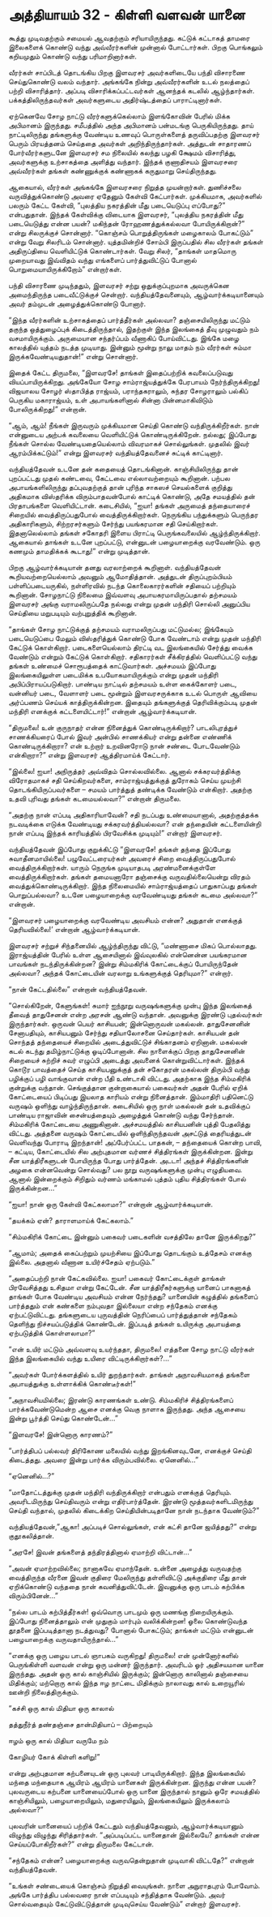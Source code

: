 # அத்தியாயம் 32 - கிள்ளி வளவன் யானை

கூத்து முடிவதற்கும் சமையல் ஆவதற்கும் சரியாயிருந்தது. கட்டுக் கட்டாகத் தாமரை இலைகளைக் கொண்டு வந்து அவ்வீரர்களின் முன்னால் போட்டார்கள். பிறகு பொங்கலும் கறியமுதும் கொண்டு வந்து பரிமாறினார்கள்.

வீரர்கள் சாப்பிடத் தொடங்கிய பிறகு இளவரசர் அவர்களிடையே பந்தி விசாரணை செய்துகொண்டு வலம் வந்தார். அங்கங்கே நின்று அவ்வீரர்களின் உடல் நலத்தைப் பற்றி விசாரித்தார். அப்படி விசாரிக்கப்பட்டவர்கள் ஆனந்தக் கடலில் ஆழ்ந்தார்கள். பக்கத்திலிருந்தவர்கள் அவர்களுடைய அதிர்ஷ்டத்தைப் பாராட்டினார்கள்.

ஏற்கெனவே சோழ நாட்டு வீரர்களுக்கெல்லாம் இளங்கோவின் பேரில் மிக்க அபிமானம் இருந்தது. சமீபத்தில் அந்த அபிமானம் பன்மடங்கு பெருகியிருந்தது. தாய் நாட்டிலிருந்து தங்களுக்கு வேண்டிய உணவுப் பொருள்களைத் தருவிப்பதற்கு இளவரசர் பெரும் பிரயத்தனம் செய்ததை அவர்கள் அறிந்திருந்தார்கள். அத்துடன் சாதாரணப் போர்வீரர்களுடனே இளவரசர் சம நிலையில் கலந்து பழகி க்ஷேமம் விசாரித்து, அவர்களுக்கு உற்சாகத்தை அளித்து வந்தார். இந்தக் குணாதிசயம் இளவரசரை அவ்வீரர்கள் தங்கள் கண்ணுக்குக் கண்ணாகக் கருதுமாறு செய்திருந்தது.

ஆகையால், வீரர்கள் அங்கங்கே இளவரசரை நிறுத்த முயன்றார்கள். துணிச்சலை வருவித்துக்கொண்டு அவரை ஏதேனும் கேள்வி கேட்பார்கள். முக்கியமாக, அவர்களில் பலரும் கேட்ட கேள்வி, &#8220;புலத்திய நகரத்தின் மீது படையெடுப்பு எப்போது?&#8221; என்பதுதான். இந்தக் கேள்விக்கு விடையாக இளவரசர், &#8220;புலத்திய நகரத்தின் மீது படையெடுத்து என்ன பயன்? மகிந்தன் ரோஹணத்துக்கல்லவா போயிருக்கிறான்?&#8221; என்று சிலருக்குச் சொன்னார். &#8220;கொஞ்சம் பொறுத்திருங்கள் மழைகாலம் போகட்டும்&#8221; என்று வேறு சிலரிடம் சொன்னார். யுத்தமின்றிச் சோம்பி இருப்பதில் சில வீரர்கள் தங்கள் அதிருப்தியை வெளியிட்டுக் கொண்டார்கள். வேறு சிலர், &#8220;தாங்கள் மாதமொரு முறையாவது இவ்விதம் வந்து எங்களைப் பார்த்துவிட்டுப் போனால் பொறுமையாயிருக்கிறோம்&#8221; என்றார்கள்.

பந்தி விசாரணை முடிந்ததும், இளவரசர் சற்று ஒதுக்குப்புறமாக அவருக்கென அமைந்திருந்த படைவீட்டுக்குச் சென்றார். வந்தியத்தேவனையும், ஆழ்வார்க்கடியானையும் அவர் தம்முடன் அழைத்துக்கொண்டு போனார்.

&#8220;இந்த வீரர்களின் உற்சாகத்தைப் பார்த்தீர்கள் அல்லவா? தஞ்சையிலிருந்து மட்டும் தகுந்த ஒத்துழைப்புக் கிடைத்திருந்தால், இதற்குள் இந்த இலங்கைத் தீவு முழுவதும் நம் வசமாயிருக்கும். அருமையான சந்தர்ப்பம் வீணாகிப் போய்விட்டது. இங்கே மழை காலத்தில் யுத்தம் நடத்த முடியாது. இன்னும் மூன்று நாலு மாதம் நம் வீரர்கள் சும்மா இருக்கவேண்டியதுதான்!&#8221; என்று சொன்னார்.

இதைக் கேட்ட திருமலை, &#8220;இளவரசே! தாங்கள் இதைப்பற்றிக் கவலைப்படுவது வியப்பாயிருக்கிறது. அங்கேயோ சோழ சாம்ராஜ்யத்துக்கே பேரபாயம் நேர்ந்திருக்கிறது! விஜயாலய சோழர் ஸ்தாபித்த ராஜ்யம், பராந்தகராலும், சுந்தர சோழராலும் பல்கிப் பெருகிய மகாராஜ்யம், உள் அபாயங்களினால் சின்னா பின்னமாகிவிடும் போலிருக்கிறது!&#8221; என்றான்.

&#8220;ஆம், ஆம்! நீங்கள் இருவரும் முக்கியமான செய்தி கொண்டு வந்திருக்கிறீர்கள். நான் என்னுடைய அற்பக் கவலையை வெளியிட்டுக் கொண்டிருக்கிறேன். நல்லது; இப்போது நீங்கள் சொல்ல வேண்டியதையெல்லாம் விவரமாகச் சொல்லுங்கள். முதலில் இவர் ஆரம்பிக்கட்டும்!&#8221; என்று இளவரசர் வந்தியத்தேவனைச் சுட்டிக் காட்டினார்.

வந்தியத்தேவன் உடனே தன் கதையைத் தொடங்கினான். காஞ்சியிலிருந்து தான் புறப்பட்டது முதல் கண்டவை, கேட்டவை எல்லாவற்றையும் கூறினான். பற்பல அபாயங்களிலிருந்து தப்புவதற்குத் தான் புரிந்த சாகஸச் செயல்களைக் குறித்து அதிகமாக விஸ்தரிக்க விரும்பாதவன்போல் காட்டிக் கொண்டு, அதே சமயத்தில் தன் பிரதாபங்களை வெளியிட்டான். கடைசியில், &#8220;ஐயா! தங்கள் அருமைத் தந்தையாரைச் சிறையில் வைத்திருப்பதுபோல் வைத்திருக்கிறார்கள். நெருங்கிய பந்துக்களும் பெருந்தர அதிகாரிகளும், சிற்றரசர்களும் சேர்ந்து பயங்கரமான சதி செய்கிறார்கள். இதனாலெல்லாம் தங்கள் சகோதரி இளைய பிராட்டி பெருங்கவலையில் ஆழ்ந்திருக்கிறார். ஆகையால் தாங்கள் உடனே புறப்பட்டு, என்னுடன் பழையாறைக்கு வரவேண்டும். ஒரு கணமும் தாமதிக்கக் கூடாது!&#8221; என்று முடித்தான்.

பிறகு ஆழ்வார்க்கடியான் தனது வரலாற்றைக் கூறினாள். வந்தியத்தேவன் கூறியவற்றையெல்லாம் அவனும் ஆமோதித்தான். அத்துடன் திருப்புறம்பியம் பள்ளிப்படையருகில், நள்ளிரவில் நடந்த கொலைகாரர்களின் சதியைப் பற்றியும் கூறினான். சோழநாட்டு நிலைமை இவ்வளவு அபாயகரமாயிருப்பதால் தற்சமயம் இளவரசர் அங்கு வராமலிருப்பதே நல்லது என்று முதன் மந்திரி சொல்லி அனுப்பிய செய்தியை மறுபடியும் வற்புறுத்திக் கூறினான்.

&#8220;தாங்கள் சோழ நாட்டுக்குத் தற்சமயம் வராமலிருப்பது மட்டுமல்ல; இங்கேயும் படையெடுப்பை மேலும் விஸ்தரித்துக் கொண்டு போக வேண்டாம் என்று முதன் மந்திரி கேட்டுக் கொள்கிறார். படைகளையெல்லாம் திரட்டி வட இலங்கையில் சேர்த்து வைக்க வேண்டும் என்றும் கேட்டுக் கொள்கிறார். சதிகாரர்கள் சீக்கிரத்தில் வெளிப்பட்டு வந்து தங்கள் உண்மைச் சொரூபத்தைக் காட்டுவார்கள். அச்சமயம் இப்போது இலங்கையிலுள்ள படைமிக்க உபயோகமாயிருக்கும் என்று முதன் மந்திரி அபிப்பிராயப்படுகிறார். பாண்டிய நாட்டில் தற்சமயம் உள்ள கைக்கோளர் படை, வன்னியர் படை, வேளாளர் படை மூன்றும் இளவரசருக்காக உடல் பொருள் ஆவியை அர்ப்பணம் செய்யக் காத்திருக்கின்றன. இதையும் தங்களுக்குத் தெரிவிக்கும்படி முதன் மந்திரி எனக்குக் கட்டளையிட்டார்!&#8221; என்றான் ஆழ்வார்க்கடியான்.

&#8220;திருமலை! உன் குருநாதர் என்ன நினைத்துக் கொண்டிருக்கிறார்? பாடலிபுரத்துச் சாணக்கியரைப் போல் இவர் அன்பில் சாணக்கியர் என்று தன்னை எண்ணிக் கொண்டிருக்கிறாரா? என் உற்றார் உறவினரோடு நான் சண்டை போடவேண்டும் என்கிறாரா?&#8221; என்று இளவரசர் ஆத்திரமாய்க் கேட்டார்.

&#8220;இல்லை! ஐயா! அநிருத்தர் அவ்விதம் சொல்லவில்லை. ஆனால் சக்கரவர்த்திக்கு விரோதமாகச் சதி செய்கிறவர்களை, சாம்ராஜ்யத்துக்குத் துரோகம் செய்ய முயற்சி தொடங்கியிருப்பவர்களை &#8211; சமயம் பார்த்துத் தண்டிக்க வேண்டும் என்கிறார். அதற்கு உதவி புரிவது தங்கள் கடமையல்லவா?&#8221; என்றான் திருமலை.

&#8220;அதற்கு நான் எப்படி அதிகாரியாவேன்? சதி நடப்பது உண்மையானால், அதற்குத்தக்க நடவடிக்கை எடுக்க வேண்டியது சக்கரவர்த்தியல்லவா? என் தந்தையின் கட்டளையின்றி நான் எப்படி இந்தக் காரியத்தில் பிரவேசிக்க முடியும்!&#8221; என்றார் இளவரசர்.

வந்தியத்தேவன் இப்போது குறுக்கிட்டு &#8220;இளவரசே! தங்கள் தந்தை இப்போது சுவாதீனமாயில்லை! பழுவேட்டரையர்கள் அவரைச் சிறை வைத்திருப்பதுபோல் வைத்திருக்கிறார்கள். யாரும் நெருங்க முடியாதபடி அரண்மனைக்குள்ளே வைத்திருக்கிறார்கள். தங்கள் தமையனாரோ தஞ்சைக்கு வருவதில்லையென்று விரதம் வைத்துக்கொண்டிருக்கிறார். இந்த நிலைமையில் சாம்ராஜ்யத்தைப் பாதுகாப்பது தங்கள் பொறுப்பல்லவா? உடனே பழையாறைக்கு வரவேண்டியது தங்கள் கடமை அல்லவா?&#8221; என்றான்.

&#8220;இளவரசர் பழையாறைக்கு வரவேண்டிய அவசியம் என்ன? அதுதான் எனக்குத் தெரியவில்லை!&#8217; என்றான் ஆழ்வார்க்கடியான்.

இளவரசர் சற்றுச் சிந்தனையில் ஆழ்ந்திருந்து விட்டு, &#8220;மண்ணாசை மிகப் பொல்லாதது. இராஜ்யத்தின் பேரில் உள்ள ஆசையினால் இவ்வுலகில் என்னென்ன பயங்கரமான பாவங்கள் நடந்திருக்கின்றன? இன்று சிம்மகிரிக் கோட்டைக்குப் போயிருந்தேன் அல்லவா? அந்தக் கோட்டையின் வரலாறு உங்களுக்குத் தெரியுமா?&#8221; என்றார்.

&#8220;நான் கேட்டதில்லை&#8221; என்றான் வந்தியத்தேவன்.

&#8220;சொல்கிறேன், கேளுங்கள்! சுமார் ஐந்நூறு வருஷங்களுக்கு முன்பு இந்த இலங்கைத் தீவைத் தாதுசேனன் என்ற அரசன் ஆண்டு வந்தான். அவனுக்கு இரண்டு புதல்வர்கள் இருந்தார்கள். ஒருவன் பெயர் காசியபன்; இன்னொருவன் மகல்லன். தாதுசேனனின் சேனாபதியும், காசியபனும் சேர்ந்து சதியாலோசனை செய்தார்கள். காசியபன் தன் சொந்தத் தந்தையைச் சிறையில் அடைத்துவிட்டுச் சிங்காதனம் ஏறினான். மகல்லன் கடல் கடந்து தமிழ்நாட்டுக்கு ஓடிப்போனான். சில நாளைக்குப் பிறகு தாதுசேனனின் சிறையைச் சுற்றிச் சுவர் எழுப்பி அடைத்து அவனைக் கொன்றுவிட்டார்கள். இந்தக் கொடூர பாவத்தைச் செய்த காசியபனுக்குத் தன் சகோதரன் மகல்லன் திரும்பி வந்து பழிக்குப் பழி வாங்குவான் என்ற பீதி உண்டாகி விட்டது. அதற்காக இந்த சிம்மகிரிக் குன்றுக்கு வந்தான். செங்குத்தான குன்றாகையால் பகைவர்கள் அதன் பேரில் ஏறிக் கோட்டையைப் பிடிப்பது இயலாத காரியம் என்று நினைத்தான். இம்மாதிரி பதினெட்டு வருஷம் ஒளிந்து வாழ்ந்திருந்தான். கடைசியில் ஒரு நாள் மகல்லன் தன் உதவிக்குப் பாண்டிய ராஜாவின் சைன்யத்தையும் அழைத்துக் கொண்டு வந்து சேர்ந்தான். சிம்மகிரிக் கோட்டையை அணுகினான். அச்சமயத்தில் காசியபனின் புத்தி பேதலித்து விட்டது. அத்தனை வருஷம் கோட்டையில் ஒளிந்திருந்தவன் அசட்டுத் தைரியத்துடன் வெளிவந்து போராடி இறந்தான்! அப்பேர்ப்பட்ட பாதகன், &#8211; தந்தையைக் கொன்ற பாவி, &#8211; கட்டிய, கோட்டையில் சில அற்புதமான வர்ணச் சித்திரங்கள் இருக்கின்றன. இன்று சீன யாத்திரீகளுடன் போயிருந்த போது பார்த்தேன். அடடா! அந்தச் சித்திரங்களின் அழகை என்னவென்று சொல்வது? பல நூறு வருஷங்களுக்கு முன்பு எழுதியவை. ஆனால் இன்றைக்கும் சிறிதும் வர்ணம் மங்காமல் புத்தம் புதிய சித்திரங்கள் போல் இருக்கின்றன&#8230;&#8221;

&#8220;ஐயா! நான் ஒரு கேள்வி கேட்கலாமா?&#8221; என்றான் ஆழ்வார்க்கடியான்.

&#8220;தயக்கம் ஏன்? தாராளமாய்க் கேட்கலாம்.&#8221;

&#8220;சிம்மகிரிக் கோட்டை இன்னும் பகைவர் படைகளின் வசத்திலே தானே இருக்கிறது?&#8221;

&#8220;ஆமாம்; அதைக் கைப்பற்றும் முயற்சியை இப்போது தொடங்கும் உத்தேசம் எனக்கு இல்லை. அதனால் வீணான உயிர்ச்சேதம் ஏற்படும்.&#8221;

&#8220;அதைப்பற்றி நான் கேட்கவில்லை. ஐயா! பகைவர் கோட்டைக்குள் தாங்கள் பிரவேசித்தது உசிதமா என்று கேட்டேன். சீன யாத்திரீகர்களுக்கு யானைப் பாகனாகத் தாங்கள் போக வேண்டிய அவசியம் என்ன நேர்ந்தது? யானையின் கழுத்தில் தங்களைப் பார்த்ததும் என் கண்களை நம்புவதா இல்லையா என்ற சந்தேகம் எனக்கு ஏற்பட்டுவிட்டது. தங்களுடைய புருவத்தின் நெரிப்பைப் பார்த்துத்தான் சந்தேகம் தெளிந்து நிச்சயப்படுத்திக் கொண்டேன். இப்படித் தங்கள் உயிருக்கு அபாயத்தை ஏற்படுத்திக் கொள்ளலாமா?&#8221;

&#8220;என் உயிர் மட்டும் அவ்வளவு உயர்ந்ததா, திருமலை! எத்தனை சோழ நாட்டு வீரர்கள் இந்த இலங்கையில் வந்து உயிரை விட்டிருக்கிறார்கள்?&#8230;&#8221;

&#8220;அவர்கள் போர்க்களத்தில் உயிர் துறந்தார்கள். தாங்கள் அநாவசியமாகத் தங்களை அபாயத்துக்கு உள்ளாக்கிக் கொண்டீர்கள்!&#8221;

&#8220;அநாவசியமில்லை; இரண்டு காரணங்கள் உண்டு. சிம்மகிரிச் சித்திரங்களைப் பார்க்கவேண்டுமென்ற ஆசை எனக்கு வெகு நாளாக இருந்தது. அந்த ஆசையை இன்று பூர்த்தி செய்து கொண்டேன்&#8230;&#8221;

&#8220;இளவரசே! இன்னொரு காரணம்?&#8221;

&#8220;பார்த்திபப் பல்லவர் திரிகோண மலையில் வந்து இறங்கினவுடனே, எனக்குச் செய்தி கிடைத்தது. அவரை இன்று பார்க்க விரும்பவில்லை. ஏனெனில்&#8230;&#8221;

&#8220;ஏனெனில்&#8230;?&#8221;

&#8220;மாதோட்டத்துக்கு முதன் மந்திரி வந்திருக்கிறார் என்பதும் எனக்குத் தெரியும். அவரிடமிருந்து செய்திவரும் என்று எதிர்பார்த்தேன். இரண்டு மூத்தவர்களிடமிருந்து செய்தி வந்தால், முதலில் கிடைக்கிற செய்தியின்படிதானே நான் நடந்தாக வேண்டும்?&#8221;

வந்தியத்தேவன்,&#8221;ஆகா! அப்படிச் சொல்லுங்கள், என் கட்சி தானே ஜயித்தது?&#8221; என்று குதூகலித்தான்.

&#8220;அரசே! இவன் தங்களைத் தந்திரத்தினால் ஏமாற்றி விட்டான்&#8230;&#8221;

&#8220;அவன் ஏமாற்றவில்லை; நானாகவே ஏமாந்தேன். உன்னை அழைத்து வருவதற்கு வைத்திருந்த வீரனை இவன் குதிரை மேலிருந்து தள்ளிவிட்டு அக்குதிரை மீது தான் ஏறிக்கொண்டு வந்ததை நான் கவனித்துவிட்டேன். இவனுக்கு ஒரு பாடம் கற்பிக்க விரும்பினேன்&#8230;&#8221;

&#8220;நல்ல பாடம் கற்பித்தீர்கள்! ஒவ்வொரு பாடமும் ஒரு மணங்கு நிறையிருக்கும். இப்போது நினைத்தாலும் என் முதுகும் மார்பும் வலிக்கின்றன! ஓலை கொண்டுவந்த தூதனை இப்படித்தானா நடத்துவது? போனால் போகட்டும்; தாங்கள் மட்டும் என்னுடன் பழையாறைக்கு வருவதாயிருந்தால்&#8230;&#8221;

&#8220;எனக்கு ஒரு பழைய பாடல் ஞாபகம் வருகிறது! திருமலை! என் முன்னோர்களில் பெருங்கிள்ளி வளவன் என்று ஒரு மன்னர் இருந்தார். அவரிடம் ஓர் அதிசயமான யானை இருந்தது. அதன் ஒரு கால் காஞ்சியில் இருக்கும்; இன்னொரு காலினால் தஞ்சையை மிதிக்கும்; மற்றொரு கால் இந்த ஈழ நாட்டை மிதிக்கும் நாலாவது கால் உறையூரில் ஊன்றி நிலைத்திருக்கும்.<div class = "quote-song"> &#8220;கச்சி ஒரு கால் மிதியா ஒரு காலால்


  
தத்துநீர்த் தண்தஞ்சை தான்மிதியாப் &#8211; பிற்றையும்
  
ஈழம் ஒரு கால் மிதியா வருமே நம்
  
கோழியர் கோக் கிள்ளி களிறு!&#8221; </div> 

என்று அற்புதமான கற்பனையுடன் ஒரு புலவர் பாடியிருக்கிறார். இந்த இலங்கையில் மந்தை மந்தையாக ஆயிரம் ஆயிரம் யானைகள் இருக்கின்றன. இருந்து என்ன பயன்? புலவருடைய கற்பனை யானையைப்போல் ஒரு யானை இருந்தால் நானும் ஒரே சமயத்தில் காஞ்சியிலும், பழையாறையிலும், மதுரையிலும், இலங்கையிலும் இருக்கலாம் அல்லவா?&#8221;

புலவரின் யானையைப் பற்றிக் கேட்டதும் வந்தியத்தேவனும், ஆழ்வார்க்கடியானும் விழுந்து விழுந்து சிரித்தார்கள். &#8220;அப்படிப்பட்ட யானைதான் இல்லையே? தாங்கள் என்ன செய்யப்போகிறீர்கள்?&#8221; என்று திருமலை கேட்டான்.

&#8220;சந்தேகம் என்ன? பழையாறைக்கு வருவதென்றுதான் முடிவாகி விட்டதே?&#8221; என்றான் வந்தியத்தேவன்.

&#8220;உங்கள் சண்டையைக் கொஞ்சம் நிறுத்தி வையுங்கள். நாளை அநுராதபுரம் போவோம். அங்கே பார்த்திப பல்லவரை நான் எப்படியும் சந்தித்தாக வேண்டும். அவர் சொல்வதையும் கேட்டுவிட்டுத்தான் முடிவுசெய்ய வேண்டும்&#8221; என்றார் இளவரசர்.